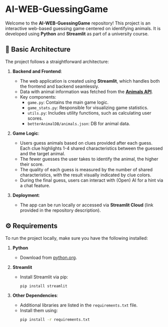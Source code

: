 # AI-WEB-GuessingGame

Welcome to the **AI-WEB-GuessingGame** repository! This project is an interactive web-based guessing game centered on identifying animals. It is developed using **Python** and **Streamlit** as part of a university course.

## 📐 Basic Architecture

The project follows a straightforward architecture:

1. **Backend and Frontend**:
   - The web application is created using **Streamlit**, which handles both the frontend and backend seamlessly.
   - Data with animal information was fetched from the [**Animals API**](https://api-ninjas.com/api/animals).
   - Key components:
     - `game.py`: Contains the main game logic.
     - `game_stats.py`: Responsible for visualizing game statistics.
     - `utils.py`: Includes utility functions, such as calculating user scores.
     - `betterAnimalDB/animals.json`: DB for animal data.

2. **Game Logic**:
   - Users guess animals based on clues provided after each guess. Each clue highlights 1-4 shared characteristics between the guessed and the target animal.
   - The fewer guesses the user takes to identify the animal, the higher their score.
   - The quality of each guess is measured by the number of shared characteristics, with the result visually indicated by clue colors.
   - During the final guess, users can interact with (Open) AI for a hint via a chat feature.

3. **Deployment**:
   - The app can be run locally or accessed via **Streamlit Cloud** (link provided in the repository description).

## ⚙️ Requirements

To run the project locally, make sure you have the following installed:

1. **Python**
   - Download from [python.org](https://www.python.org/).

2. **Streamlit**
   - Install Streamlit via pip:
     ```bash
     pip install streamlit
     ```

3. **Other Dependencies**:
   - Additional libraries are listed in the `requirements.txt` file.
   - Install them using:
     ```bash
     pip install -r requirements.txt
     ```
